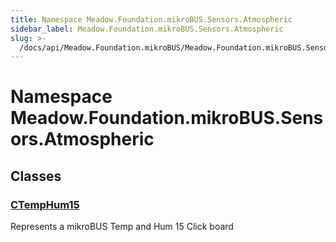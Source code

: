 ```yaml
---
title: Namespace Meadow.Foundation.mikroBUS.Sensors.Atmospheric
sidebar_label: Meadow.Foundation.mikroBUS.Sensors.Atmospheric
slug: >-
  /docs/api/Meadow.Foundation.mikroBUS/Meadow.Foundation.mikroBUS.Sensors.Atmospheric
---
```

# Namespace Meadow.Foundation.mikroBUS.Sensors.Atmospheric
## Classes
### [CTempHum15](../Meadow.Foundation.mikroBUS.Sensors.Atmospheric/CTempHum15)
Represents a mikroBUS Temp and Hum 15 Click board
